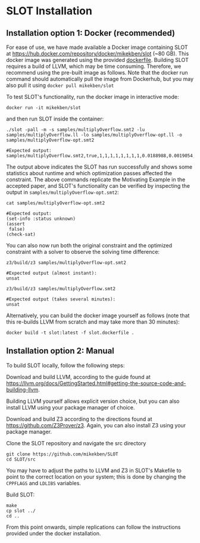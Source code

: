 # SLOT Installation

## Installation option 1: Docker (recommended)

For ease of use, we have made available a Docker image containing SLOT at https://hub.docker.com/repository/docker/mikekben/slot (~80 GB). This docker image was generated using the provided [dockerfile](./slot.dockerfile). Building SLOT requires a build of LLVM, which may be time consuming. Therefore, we recommend using the pre-built image as follows. Note that the docker run command should automatically pull the image from Dockerhub, but you may also pull it using `docker pull mikekben/slot`


To test SLOT's functionality, run the docker image in interactive mode:
```
docker run -it mikekben/slot
```
and then run SLOT inside the container:

```
./slot -pall -m -s samples/multiplyOverflow.smt2 -lu samples/multiplyOverflow.ll -lo samples/multiplyOverflow-opt.ll -o samples/multiplyOverflow-opt.smt2

#Expected output: samples/multiplyOverflow.smt2,true,1,1,1,1,1,1,1,1,0.0188988,0.0019054,0.00338006,1,0,1,0,1,0,0,0
```

The output above indicates the SLOT has run successfully and shows some statistics about runtime and which optimization passes affected the constraint. The above commands replicate the Motivating Example in the accepted paper, and SLOT's functionality can be verified by inspecting the output in ``samples/multiplyOverflow-opt.smt2``:

```
cat samples/multiplyOverflow-opt.smt2

#Expected output:
(set-info :status unknown)
(assert
 false)
(check-sat)
```

You can also now run both the original constraint and the optimized constraint with a solver to observe the solving time difference:

```
z3/build/z3 samples/multiplyOverflow-opt.smt2

#Expected output (almost instant):
unsat

z3/build/z3 samples/multiplyOverflow.smt2

#Expected output (takes several minutes):
unsat
```



Alternatively, you can build the docker image yourself as follows (note that this re-builds LLVM from scratch and may take more than 30 minutes):

```
docker build -t slot:latest -f slot.dockerfile .
```


## Installation option 2: Manual

To build SLOT locally, follow the following steps:

Download and build LLVM, according to the guide found at https://llvm.org/docs/GettingStarted.html#getting-the-source-code-and-building-llvm.

Building LLVM yourself allows explicit version choice, but you can also install LLVM using your package manager of choice.

Download and build Z3 according to the directions found at https://github.com/Z3Prover/z3. Again, you can also install Z3 using your package manager.

Clone the SLOT repository and navigate the src directory
```
git clone https://github.com/mikekben/SLOT
cd SLOT/src
```
You may have to adjust the paths to LLVM and Z3 in SLOT's Makefile to point to the correct location on your system; this is done by changing the `CPPFLAGS` and `LDLIBS` variables.

Build SLOT:
```
make
cp slot ../
cd ..
```
From this point onwards, simple replications can follow the instructions provided under the docker installation.